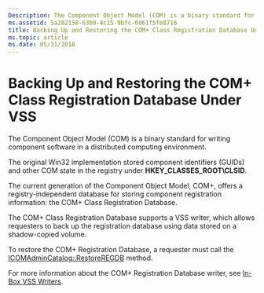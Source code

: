 ```yaml
---
Description: The Component Object Model (COM) is a binary standard for writing component software in a distributed computing environment.
ms.assetid: 5a282158-63b0-4c15-9bfc-0d61f5fe8716
title: Backing Up and Restoring the COM+ Class Registration Database Under VSS
ms.topic: article
ms.date: 05/31/2018
---
```


# Backing Up and Restoring the COM+ Class Registration Database Under VSS

The Component Object Model (COM) is a binary standard for writing component software in a distributed computing environment.

The original Win32 implementation stored component identifiers (GUIDs) and other COM state in the registry under **HKEY\_CLASSES\_ROOT\\CLSID**.

The current generation of the Component Object Model, COM+, offers a registry-independent database for storing component registration information: the COM+ Class Registration Database.

The COM+ Class Registration Database supports a VSS writer, which allows requesters to back up the registration database using data stored on a shadow-copied volume.

To restore the COM+ Registration Database, a requester must call the [ICOMAdminCatalog::RestoreREGDB](/windows/win32/api/comadmin/nf-comadmin-icomadmincatalog-restoreregdb) method.

For more information about the COM+ Registration Database writer, see [In-Box VSS Writers](in-box-vss-writers.md).

 

 